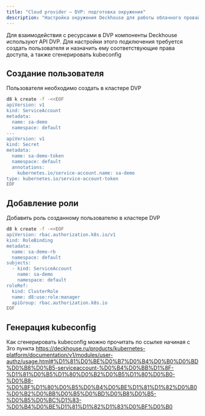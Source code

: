 ```yaml
---
title: "Cloud provider — DVP: подготовка окружения"
description: "Настройка окружения Deckhouse для работы облачного провайдера DVP."
---
```


Для взаимодействия с ресурсами в DVP компоненты Deckhouse используют API DVP. Для настройки этого подключения требуется создать пользователя и назначить ему соответствующие права доступа, а также сгенерировать kubeconfig

## Создание пользователя

Пользователя необходимо создать в кластере DVP

```bash
d8 k create -f -<<EOF
apiVersion: v1
kind: ServiceAccount
metadata:
  name: sa-demo
  namespace: default
---
apiVersion: v1
kind: Secret
metadata:
  name: sa-demo-token
  namespace: default
  annotations:
    kubernetes.io/service-account.name: sa-demo
type: kubernetes.io/service-account-token
EOF
```

## Добавление роли

Добавить роль созданному пользователю в кластере DVP

```bash
d8 k create -f -<<EOF
apiVersion: rbac.authorization.k8s.io/v1
kind: RoleBinding
metadata:
  name: sa-demo-rb
  namespace: default
subjects:
  - kind: ServiceAccount
    name: sa-demo
    namespace: default
roleRef:
  kind: ClusterRole
  name: d8:use:role:manager
  apiGroup: rbac.authorization.k8s.io
EOF
```

## Генерация kubeconfig

Как сгенерировать kubeconfig можно прочитать по ссылке начиная с 3го пункта
<https://deckhouse.ru/products/kubernetes-platform/documentation/v1/modules/user-authz/usage.html#%D1%81%D0%BE%D0%B7%D0%B4%D0%B0%D0%BD%D0%B8%D0%B5-serviceaccount-%D0%B4%D0%BB%D1%8F-%D1%81%D0%B5%D1%80%D0%B2%D0%B5%D1%80%D0%B0-%D0%B8-%D0%BF%D1%80%D0%B5%D0%B4%D0%BE%D1%81%D1%82%D0%B0%D0%B2%D0%BB%D0%B5%D0%BD%D0%B8%D0%B5-%D0%B5%D0%BC%D1%83-%D0%B4%D0%BE%D1%81%D1%82%D1%83%D0%BF%D0%B0>

